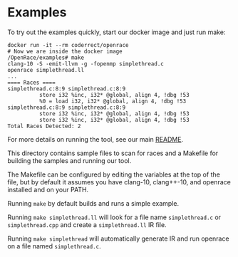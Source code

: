 # Examples

To try out the examples quickly, start our docker image and just run make:

```
docker run -it --rm coderrect/openrace
# Now we are inside the docker image
/OpenRace/examples# make
clang-10 -S -emit-llvm -g -fopenmp simplethread.c
openrace simplethread.ll
...
==== Races ====
simplethread.c:8:9 simplethread.c:8:9
          store i32 %inc, i32* @global, align 4, !dbg !53
          %0 = load i32, i32* @global, align 4, !dbg !53
simplethread.c:8:9 simplethread.c:8:9
          store i32 %inc, i32* @global, align 4, !dbg !53
          store i32 %inc, i32* @global, align 4, !dbg !53
Total Races Detected: 2
```

For more details on running the tool, see our main [README](https://github.com/coderrect-inc/OpenRace#readme).

This directory contains sample files to scan for races and a Makefile for building the samples and running our tool. 

The Makefile can be configured by editing the variables at the top of the file, but by default it assumes you have clang-10, clang++-10, and openrace installed and on your PATH.

Running `make` by default builds and runs a simple example.

Running `make simplethread.ll` will look for a file name `simplethread.c` or `simplethread.cpp` and create a `simplethread.ll` IR file.

Running `make simplethread` will automatically generate IR and run openrace on a file named `simplethread.c`.